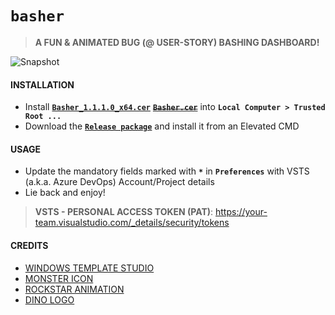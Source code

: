 # `basher`
> **A FUN & ANIMATED BUG (@ USER-STORY) BASHING DASHBOARD!**

![Snapshot](Snapshot.gif)

#### INSTALLATION
- Install [**`Basher_1.1.1.0_x64.cer`**](https://github.com/vamsitp/basher/releases/download/1.1.1/Basher_1.1.1.0_x64.cer) ~~[**`Basher.cer`**](Basher.cer)~~ into **`Local Computer > Trusted Root ...`**
- Download the [**`Release package`**](https://github.com/vamsitp/basher/releases) and install it from an Elevated CMD

#### USAGE
- Update the mandatory fields marked with **`*`** in **`Preferences`** with VSTS (a.k.a. Azure DevOps) Account/Project details
- Lie back and enjoy!


> **VSTS - PERSONAL ACCESS TOKEN (PAT)**: https://your-team.visualstudio.com/_details/security/tokens 

#### CREDITS
- [WINDOWS TEMPLATE STUDIO](https://marketplace.visualstudio.com/items?itemName=WASTeamAccount.WindowsTemplateStudio)
- [MONSTER ICON](https://opengameart.org/content/enemy-game-character-dark-monster)
- [ROCKSTAR ANIMATION](https://gfycat.com/gifs/detail/FineLeadingElephant)
- [DINO LOGO](https://dribbble.com/shots/3064570-Unable-to-connect)

